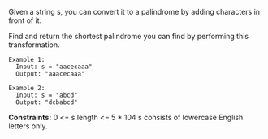 Given a string s, you can convert it to a palindrome by adding characters in front of it. 

Find and return the shortest palindrome you can find by performing this transformation.

 
```
Example 1:
  Input: s = "aacecaaa"
  Output: "aaacecaaa"

Example 2:
  Input: s = "abcd"
  Output: "dcbabcd"
```


**Constraints:**
  0 <= s.length <= 5 * 104
  s consists of lowercase English letters only.
